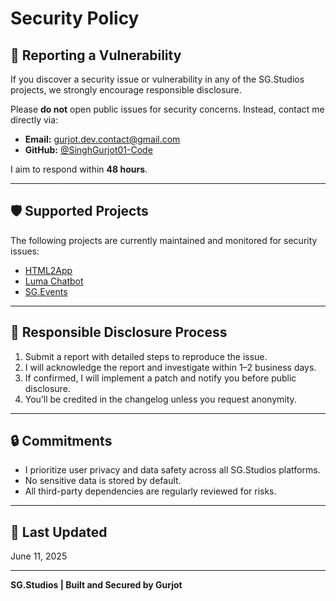 # Security Policy

## 🔐 Reporting a Vulnerability

If you discover a security issue or vulnerability in any of the SG.Studios projects, we strongly encourage responsible disclosure.

Please **do not** open public issues for security concerns. Instead, contact me directly via:

- **Email:** gurjot.dev.contact@gmail.com
- **GitHub:** [@SinghGurjot01-Code](https://github.com/SinghGurjot01-Code)

I aim to respond within **48 hours**.

---

## 🛡️ Supported Projects

The following projects are currently maintained and monitored for security issues:

- [HTML2App](https://html2app.sgstudios.dev)
- [Luma Chatbot](https://luma.sgstudios.dev)
- [SG.Events](https://events.sgstudios.dev)

---

## 🔧 Responsible Disclosure Process

1. Submit a report with detailed steps to reproduce the issue.
2. I will acknowledge the report and investigate within 1–2 business days.
3. If confirmed, I will implement a patch and notify you before public disclosure.
4. You’ll be credited in the changelog unless you request anonymity.

---

## 🔒 Commitments

- I prioritize user privacy and data safety across all SG.Studios platforms.
- No sensitive data is stored by default.
- All third-party dependencies are regularly reviewed for risks.

---

## 📅 Last Updated

June 11, 2025

---

**SG.Studios | Built and Secured by Gurjot**
